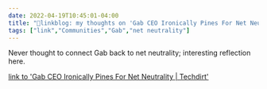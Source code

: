 ```yaml
---
date: 2022-04-19T10:45:01-04:00
title: "🔗linkblog: my thoughts on 'Gab CEO Ironically Pines For Net Neutrality | Techdirt'"
tags: ["link","Communities","Gab","net neutrality"]
---
```

Never thought to connect Gab back to net neutrality; interesting reflection here.
 
[link to 'Gab CEO Ironically Pines For Net Neutrality | Techdirt'](https://www.techdirt.com/2022/04/19/gab-ceo-ironically-pines-for-net-neutrality/)
